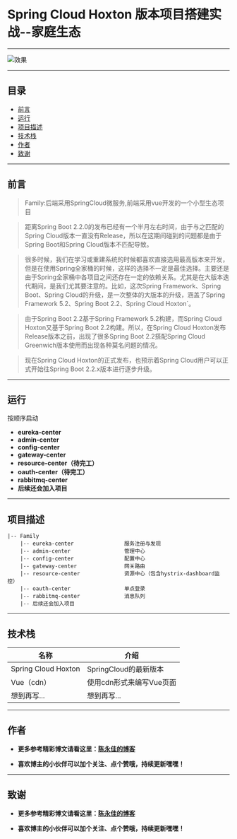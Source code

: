 # Spring Cloud Hoxton 版本项目搭建实战--家庭生态
----------------------
![效果](https://cdn.img.wenhairu.com/images/2020/01/02/A2K5B.jpg)

----------------------
## 目录

* [前言](#1)
* [运行](#2)
* [项目描述](#3)
* [技术栈](#4)
* [作者](#5)
* [致谢](#6)
  
----------------------
### <h2 id="1">前言</h2>

> Family:后端采用SpringCloud微服务,前端采用vue开发的一个小型生态项目

> 距离Spring Boot 2.2.0的发布已经有一个半月左右时间，由于与之匹配的Spring Cloud版本一直没有Release，所以在这期间碰到的问题都是由于Spring Boot和Spring Cloud版本不匹配导致。

> 很多时候，我们在学习或重建系统的时候都喜欢直接选用最高版本来开发，但是在使用Spring全家桶的时候，这样的选择不一定是最佳选择。主要还是由于Spring全家桶中各项目之间还存在一定的依赖关系。尤其是在大版本迭代期间，是我们尤其要注意的。比如，这次Spring Framework、Spring Boot、Spring Cloud的升级，是一次整体的大版本的升级，涵盖了Spring Framework 5.2、Spring Boot 2.2、Spring Cloud Hoxton`。

> 由于Spring Boot 2.2基于Spring Framework 5.2构建，而Spring Cloud Hoxton又基于Spring Boot 2.2构建。所以，在Spring Cloud Hoxton发布Release版本之前，出现了很多Spring Boot 2.2搭配Spring Cloud Greenwich版本使用而出现各种莫名问题的情况。

> 现在Spring Cloud Hoxton的正式发布，也预示着Spring Cloud用户可以正式开始往Spring Boot 2.2.x版本进行逐步升级。

-----------------------
### <h2 id="2">运行</h2>

按顺序启动
- **eureka-center**
- **admin-center**
- **config-center**
- **gateway-center**
- **resource-center（待完工）**
- **oauth-center（待完工）**
- **rabbitmq-center**
- **后续还会加入项目**

-----------------------
### <h2 id="3">项目描述</h2>

```
|-- Family
    |-- eureka-center                服务注册与发现
    |-- admin-center                 管理中心
    |-- config-center                配置中心
    |-- gateway-center               网关路由
    |-- resource-center              资源中心（包含hystrix-dashboard监控）
    |-- oauth-center                 单点登录
    |-- rabbitmq-center              消息队列
    |-- 后续还会加入项目
```

-----------------------
### <h2 id="4">技术栈</h2>

名称 | 介绍
----|------
Spring Cloud Hoxton | SpringCloud的最新版本
Vue（cdn） | 使用cdn形式来编写Vue页面 
想到再写... | 想到再写...

---------------------------
### <h2 id="5">作者</h2>

- **更多参考精彩博文请看这里：[陈永佳的博客](https://blog.csdn.net/Mrs_chens)**

- **喜欢博主的小伙伴可以加个关注、点个赞哦，持续更新嘿嘿！**

---------------------------
### <h2 id="6">致谢</h2>

- **更多参考精彩博文请看这里：[陈永佳的博客](https://blog.csdn.net/Mrs_chens)**

- **喜欢博主的小伙伴可以加个关注、点个赞哦，持续更新嘿嘿！**
